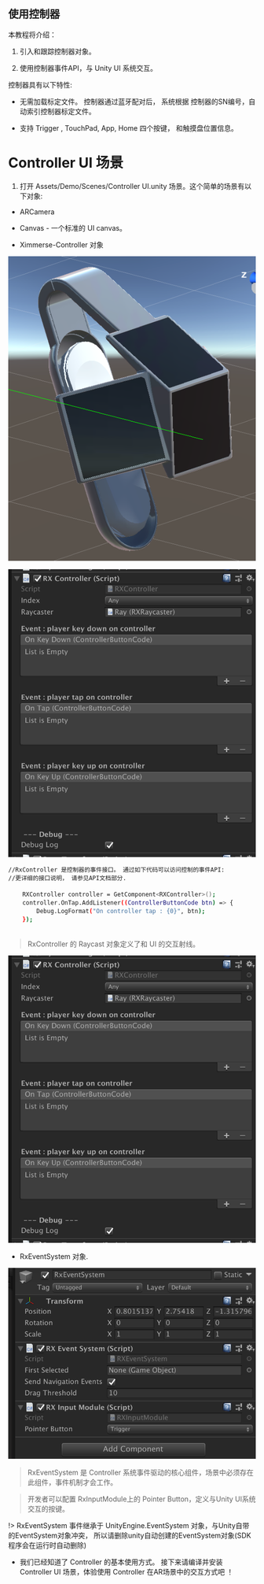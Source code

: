 ## 使用控制器 

本教程将介绍：

1. 引入和跟踪控制器对象。

2. 使用控制器事件API，与 Unity UI 系统交互。

控制器具有以下特性:

- 无需加载标定文件。 控制器通过蓝牙配对后， 系统根据 控制器的SN编号，自动索引控制器标定文件。

- 支持 Trigger , TouchPad, App, Home 四个按键， 和触摸盘位置信息。




# Controller UI 场景

1. 打开 Assets/Demo/Scenes/Controller UI.unity 场景。这个简单的场景有以下对象:

- ARCamera

- Canvas - 一个标准的 UI canvas。 

- Ximmerse-Controller 对象

![Logo](https://raw.githubusercontent.com/yinyuanqings/AIOSDK/gh-pages/img/Controller-Unity.png ':size=450X400')

![Logo](https://raw.githubusercontent.com/yinyuanqings/AIOSDK/gh-pages/img/RxControllerInspector.png ':size=450X400')

         
```bash
//RxController 是控制器的事件接口。 通过如下代码可以访问控制的事件API: 
//更详细的接口说明， 请参见API文档部分. 

    RXController controller = GetComponent<RXController>();
    controller.OnTap.AddListener((ControllerButtonCode btn) => {
        Debug.LogFormat("On controller tap : {0}", btn);
    });
            
```

> RxController 的 Raycast 对象定义了和 UI 的交互射线。



![Logo](https://raw.githubusercontent.com/yinyuanqings/AIOSDK/gh-pages/img/RxControllerInspector.png ':size=450X400')




- RxEventSystem 对象.

![Logo](https://raw.githubusercontent.com/yinyuanqings/AIOSDK/gh-pages/img/RxEventSystem-Inspector.png ':size=450X400')

> RxEventSystem 是 Controller 系统事件驱动的核心组件，场景中必须存在此组件，事件机制才会工作。

> 开发者可以配置 RxInputModule上的 Pointer Button，定义与Unity UI系统交互的按键。

!> RxEventSystem 事件继承于 UnityEngine.EventSystem 对象，与Unity自带的EventSystem对象冲突， 所以请删除unity自动创建的EventSystem对象(SDK程序会在运行时自动删除)



- 我们已经知道了 Controller 的基本使用方式。 接下来请编译并安装 Controller UI 场景，体验使用 Controller 在AR场景中的交互方式吧 ！